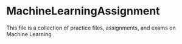 # MachineLearningAssignment

This file is a collection of practice files, assignments, and exams on Machine Learning
